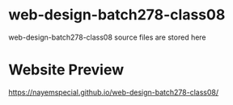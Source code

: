 # web-design-batch278-class08
web-design-batch278-class08 source files are stored here
# Website Preview
https://nayemspecial.github.io/web-design-batch278-class08/
